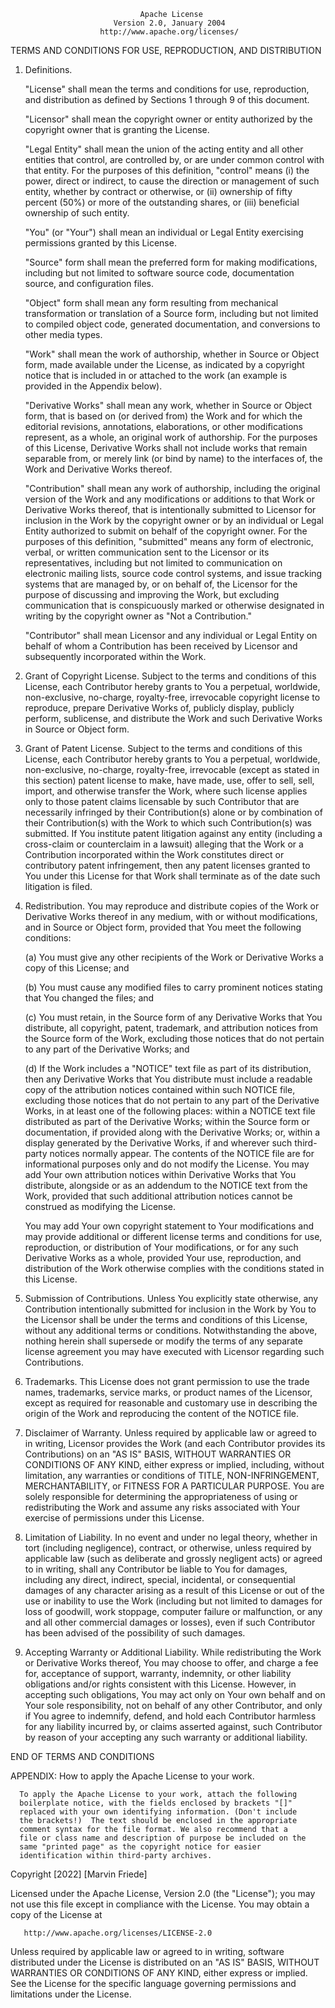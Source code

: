                                  Apache License
                           Version 2.0, January 2004
                        http://www.apache.org/licenses/

TERMS AND CONDITIONS FOR USE, REPRODUCTION, AND DISTRIBUTION

1.  Definitions.

    "License" shall mean the terms and conditions for use, reproduction,
    and distribution as defined by Sections 1 through 9 of this document.

    "Licensor" shall mean the copyright owner or entity authorized by
    the copyright owner that is granting the License.

    "Legal Entity" shall mean the union of the acting entity and all
    other entities that control, are controlled by, or are under common
    control with that entity. For the purposes of this definition,
    "control" means (i) the power, direct or indirect, to cause the
    direction or management of such entity, whether by contract or
    otherwise, or (ii) ownership of fifty percent (50%) or more of the
    outstanding shares, or (iii) beneficial ownership of such entity.

    "You" (or "Your") shall mean an individual or Legal Entity
    exercising permissions granted by this License.

    "Source" form shall mean the preferred form for making modifications,
    including but not limited to software source code, documentation
    source, and configuration files.

    "Object" form shall mean any form resulting from mechanical
    transformation or translation of a Source form, including but
    not limited to compiled object code, generated documentation,
    and conversions to other media types.

    "Work" shall mean the work of authorship, whether in Source or
    Object form, made available under the License, as indicated by a
    copyright notice that is included in or attached to the work
    (an example is provided in the Appendix below).

    "Derivative Works" shall mean any work, whether in Source or Object
    form, that is based on (or derived from) the Work and for which the
    editorial revisions, annotations, elaborations, or other modifications
    represent, as a whole, an original work of authorship. For the purposes
    of this License, Derivative Works shall not include works that remain
    separable from, or merely link (or bind by name) to the interfaces of,
    the Work and Derivative Works thereof.

    "Contribution" shall mean any work of authorship, including
    the original version of the Work and any modifications or additions
    to that Work or Derivative Works thereof, that is intentionally
    submitted to Licensor for inclusion in the Work by the copyright owner
    or by an individual or Legal Entity authorized to submit on behalf of
    the copyright owner. For the purposes of this definition, "submitted"
    means any form of electronic, verbal, or written communication sent
    to the Licensor or its representatives, including but not limited to
    communication on electronic mailing lists, source code control systems,
    and issue tracking systems that are managed by, or on behalf of, the
    Licensor for the purpose of discussing and improving the Work, but
    excluding communication that is conspicuously marked or otherwise
    designated in writing by the copyright owner as "Not a Contribution."

    "Contributor" shall mean Licensor and any individual or Legal Entity
    on behalf of whom a Contribution has been received by Licensor and
    subsequently incorporated within the Work.

2.  Grant of Copyright License. Subject to the terms and conditions of
    this License, each Contributor hereby grants to You a perpetual,
    worldwide, non-exclusive, no-charge, royalty-free, irrevocable
    copyright license to reproduce, prepare Derivative Works of,
    publicly display, publicly perform, sublicense, and distribute the
    Work and such Derivative Works in Source or Object form.

3.  Grant of Patent License. Subject to the terms and conditions of
    this License, each Contributor hereby grants to You a perpetual,
    worldwide, non-exclusive, no-charge, royalty-free, irrevocable
    (except as stated in this section) patent license to make, have made,
    use, offer to sell, sell, import, and otherwise transfer the Work,
    where such license applies only to those patent claims licensable
    by such Contributor that are necessarily infringed by their
    Contribution(s) alone or by combination of their Contribution(s)
    with the Work to which such Contribution(s) was submitted. If You
    institute patent litigation against any entity (including a
    cross-claim or counterclaim in a lawsuit) alleging that the Work
    or a Contribution incorporated within the Work constitutes direct
    or contributory patent infringement, then any patent licenses
    granted to You under this License for that Work shall terminate
    as of the date such litigation is filed.

4.  Redistribution. You may reproduce and distribute copies of the
    Work or Derivative Works thereof in any medium, with or without
    modifications, and in Source or Object form, provided that You
    meet the following conditions:

    (a) You must give any other recipients of the Work or
    Derivative Works a copy of this License; and

    (b) You must cause any modified files to carry prominent notices
    stating that You changed the files; and

    (c) You must retain, in the Source form of any Derivative Works
    that You distribute, all copyright, patent, trademark, and
    attribution notices from the Source form of the Work,
    excluding those notices that do not pertain to any part of
    the Derivative Works; and

    (d) If the Work includes a "NOTICE" text file as part of its
    distribution, then any Derivative Works that You distribute must
    include a readable copy of the attribution notices contained
    within such NOTICE file, excluding those notices that do not
    pertain to any part of the Derivative Works, in at least one
    of the following places: within a NOTICE text file distributed
    as part of the Derivative Works; within the Source form or
    documentation, if provided along with the Derivative Works; or,
    within a display generated by the Derivative Works, if and
    wherever such third-party notices normally appear. The contents
    of the NOTICE file are for informational purposes only and
    do not modify the License. You may add Your own attribution
    notices within Derivative Works that You distribute, alongside
    or as an addendum to the NOTICE text from the Work, provided
    that such additional attribution notices cannot be construed
    as modifying the License.

    You may add Your own copyright statement to Your modifications and
    may provide additional or different license terms and conditions
    for use, reproduction, or distribution of Your modifications, or
    for any such Derivative Works as a whole, provided Your use,
    reproduction, and distribution of the Work otherwise complies with
    the conditions stated in this License.

5.  Submission of Contributions. Unless You explicitly state otherwise,
    any Contribution intentionally submitted for inclusion in the Work
    by You to the Licensor shall be under the terms and conditions of
    this License, without any additional terms or conditions.
    Notwithstanding the above, nothing herein shall supersede or modify
    the terms of any separate license agreement you may have executed
    with Licensor regarding such Contributions.

6.  Trademarks. This License does not grant permission to use the trade
    names, trademarks, service marks, or product names of the Licensor,
    except as required for reasonable and customary use in describing the
    origin of the Work and reproducing the content of the NOTICE file.

7.  Disclaimer of Warranty. Unless required by applicable law or
    agreed to in writing, Licensor provides the Work (and each
    Contributor provides its Contributions) on an "AS IS" BASIS,
    WITHOUT WARRANTIES OR CONDITIONS OF ANY KIND, either express or
    implied, including, without limitation, any warranties or conditions
    of TITLE, NON-INFRINGEMENT, MERCHANTABILITY, or FITNESS FOR A
    PARTICULAR PURPOSE. You are solely responsible for determining the
    appropriateness of using or redistributing the Work and assume any
    risks associated with Your exercise of permissions under this License.

8.  Limitation of Liability. In no event and under no legal theory,
    whether in tort (including negligence), contract, or otherwise,
    unless required by applicable law (such as deliberate and grossly
    negligent acts) or agreed to in writing, shall any Contributor be
    liable to You for damages, including any direct, indirect, special,
    incidental, or consequential damages of any character arising as a
    result of this License or out of the use or inability to use the
    Work (including but not limited to damages for loss of goodwill,
    work stoppage, computer failure or malfunction, or any and all
    other commercial damages or losses), even if such Contributor
    has been advised of the possibility of such damages.

9.  Accepting Warranty or Additional Liability. While redistributing
    the Work or Derivative Works thereof, You may choose to offer,
    and charge a fee for, acceptance of support, warranty, indemnity,
    or other liability obligations and/or rights consistent with this
    License. However, in accepting such obligations, You may act only
    on Your own behalf and on Your sole responsibility, not on behalf
    of any other Contributor, and only if You agree to indemnify,
    defend, and hold each Contributor harmless for any liability
    incurred by, or claims asserted against, such Contributor by reason
    of your accepting any such warranty or additional liability.

END OF TERMS AND CONDITIONS

APPENDIX: How to apply the Apache License to your work.

      To apply the Apache License to your work, attach the following
      boilerplate notice, with the fields enclosed by brackets "[]"
      replaced with your own identifying information. (Don't include
      the brackets!)  The text should be enclosed in the appropriate
      comment syntax for the file format. We also recommend that a
      file or class name and description of purpose be included on the
      same "printed page" as the copyright notice for easier
      identification within third-party archives.

Copyright [2022] [Marvin Friede]

Licensed under the Apache License, Version 2.0 (the "License");
you may not use this file except in compliance with the License.
You may obtain a copy of the License at

       http://www.apache.org/licenses/LICENSE-2.0

Unless required by applicable law or agreed to in writing, software
distributed under the License is distributed on an "AS IS" BASIS,
WITHOUT WARRANTIES OR CONDITIONS OF ANY KIND, either express or implied.
See the License for the specific language governing permissions and
limitations under the License.
